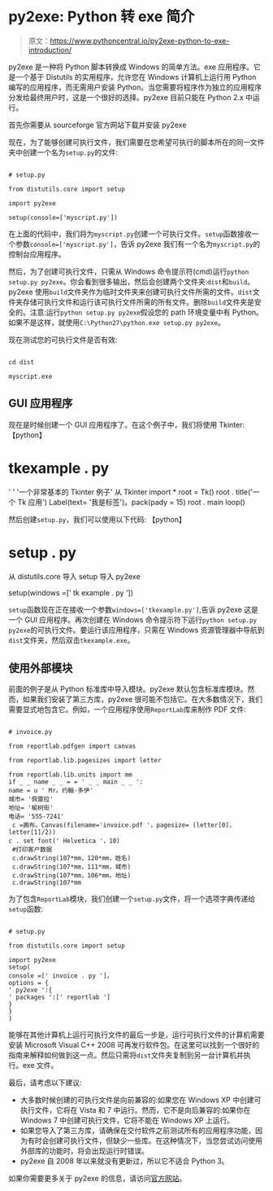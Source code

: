 # py2exe: Python 转 exe 简介

> 原文：<https://www.pythoncentral.io/py2exe-python-to-exe-introduction/>

py2exe 是一种将 Python 脚本转换成 Windows 的简单方法。exe 应用程序。它是一个基于 Distutils 的实用程序，允许您在 Windows 计算机上运行用 Python 编写的应用程序，而无需用户安装 Python。当您需要将程序作为独立的应用程序分发给最终用户时，这是一个很好的选择。py2exe 目前只能在 Python 2.x 中运行。

首先你需要从 sourceforge 官方网站下载并安装 py2exe

现在，为了能够创建可执行文件，我们需要在您希望可执行的脚本所在的同一文件夹中创建一个名为`setup.py`的文件:

```

# setup.py

from distutils.core import setup

import py2exe

setup(console=['myscript.py'])

```

在上面的代码中，我们将为`myscript.py`创建一个可执行文件。`setup`函数接收一个参数`console=['myscript.py']`，告诉 py2exe 我们有一个名为`myscript.py`的控制台应用程序。

然后，为了创建可执行文件，只需从 Windows 命令提示符(cmd)运行`python setup.py py2exe`。你会看到很多输出，然后会创建两个文件夹:`dist`和`build`。py2exe 使用`build`文件夹作为临时文件夹来创建可执行文件所需的文件。`dist`文件夹存储可执行文件和运行该可执行文件所需的所有文件。删除`build`文件夹是安全的。注意:运行`python setup.py py2exe`假设您的 path 环境变量中有 Python。如果不是这样，就使用`C:\Python27\python.exe setup.py py2exe`。

现在测试您的可执行文件是否有效:

```

cd dist

myscript.exe

```

## GUI 应用程序

现在是时候创建一个 GUI 应用程序了。在这个例子中，我们将使用 Tkinter:
【python】
# tkexample . py
' ' '一个非常基本的 Tkinter 例子'
从 Tkinter import *
root = Tk()
root . title('一个 Tk 应用')
Label(text= '我是标签')。pack(pady = 15)
root . main loop()

然后创建`setup.py`，我们可以使用以下代码:
【python】
# setup . py
从 distutils.core 导入 setup
导入 py2exe

setup(windows =[' tk example . py '])

`setup`函数现在正在接收一个参数`windows=['tkexample.py']`,告诉 py2exe 这是一个 GUI 应用程序。再次创建在 Windows 命令提示符下运行`python setup.py py2exe`的可执行文件。要运行该应用程序，只需在 Windows 资源管理器中导航到`dist`文件夹，然后双击`tkexample.exe`。

## 使用外部模块

前面的例子是从 Python 标准库中导入模块。py2exe 默认包含标准库模块。然而，如果我们安装了第三方库，py2exe 很可能不包括它。在大多数情况下，我们需要显式地包含它。例如，一个应用程序使用`ReportLab`库来制作 PDF 文件:

```

# invoice.py

from reportlab.pdfgen import canvas

from reportlab.lib.pagesizes import letter

from reportlab.lib.units import mm
if _ _ name _ _ = = ' _ _ main _ _ ':
name = u ' Mr。约翰·多伊'
城市= '佩雷拉'
地址= '榆树街'
电话= '555-7241' 
 c =画布。Canvas(filename='invoice.pdf '，pagesize= (letter[0]，letter[1]/2))
c . set font(' Helvetica '，10) 
 #打印客户数据
 c.drawString(107*mm，120*mm，姓名)
 c.drawString(107*mm，111*mm，城市)
 c.drawString(107*mm，106*mm，地址)
 c.drawString(107*mm
```

为了包含`ReportLab`模块，我们创建一个`setup.py`文件，将一个选项字典传递给`setup`函数:

```

# setup.py

from distutils.core import setup

import py2exe
setup(
console =[' invoice . py ']，
options = {
' py2exe ':{
' packages ':[' reportlab ']
}
}
)

```

能够在其他计算机上运行可执行文件的最后一步是，运行可执行文件的计算机需要安装 Microsoft Visual C++ 2008 可再发行软件包。在这里可以找到一个很好的指南来解释如何做到这一点。然后只需将`dist`文件夹复制到另一台计算机并执行。exe 文件。

最后，请考虑以下建议:

*   大多数时候创建的可执行文件是向前兼容的:如果您在 Windows XP 中创建可执行文件，它将在 Vista 和 7 中运行。然而，它不是向后兼容的:如果你在 Windows 7 中创建可执行文件，它将不能在 Windows XP 上运行。
*   如果您导入了第三方库，请确保在交付软件之前测试所有的应用程序功能，因为有时会创建可执行文件，但缺少一些库。在这种情况下，当您尝试访问使用外部库的功能时，将会出现运行时错误。
*   py2exe 自 2008 年以来就没有更新过，所以它不适合 Python 3。

如果你需要更多关于 py2exe 的信息，请访问[官方网站](https://www.py2exe.org/ "py2exe")。
